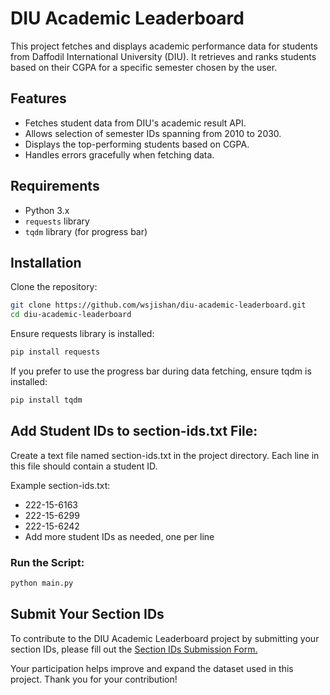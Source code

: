 # DIU Academic Leaderboard

This project fetches and displays academic performance data for students from Daffodil International University (DIU). It retrieves and ranks students based on their CGPA for a specific semester chosen by the user.

## Features

- Fetches student data from DIU's academic result API.
- Allows selection of semester IDs spanning from 2010 to 2030.
- Displays the top-performing students based on CGPA.
- Handles errors gracefully when fetching data.

## Requirements

- Python 3.x
- `requests` library
- `tqdm` library (for progress bar)

## Installation

Clone the repository:

```bash
git clone https://github.com/wsjishan/diu-academic-leaderboard.git
cd diu-academic-leaderboard
```

Ensure requests library is installed:

```bash
pip install requests
```

If you prefer to use the progress bar during data fetching, ensure tqdm is installed:

```bash
pip install tqdm
```

## Add Student IDs to section-ids.txt File:

Create a text file named section-ids.txt in the project directory. Each line in this file should contain a student ID.

Example section-ids.txt:

- 222-15-6163
- 222-15-6299
- 222-15-6242
- Add more student IDs as needed, one per line

### **Run the Script:**

```bash
python main.py
```

## Submit Your Section IDs

To contribute to the DIU Academic Leaderboard project by submitting your section IDs, please fill out the [Section IDs Submission Form.](https://forms.gle/Zw22xVY96Y3e1EDS9)

Your participation helps improve and expand the dataset used in this project. Thank you for your contribution!
